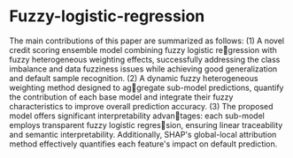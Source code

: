 # Fuzzy-logistic-regression

The main contributions of this paper are summarized as follows:
(1) A novel credit scoring ensemble model combining fuzzy logistic regression with fuzzy heterogeneous weighting effects, successfully addressing the class imbalance and data fuzziness issues while achieving good generalization and default sample recognition.
(2) A dynamic fuzzy heterogeneous weighting method designed to aggregate sub-model predictions, quantify the contribution of each base model and integrate their fuzzy characteristics to improve overall prediction accuracy.
(3) The proposed model offers significant interpretability advantages: each sub-model employs transparent fuzzy logistic regression, ensuring linear traceability and semantic interpretability. Additionally, SHAP's global-local attribution method effectively quantifies each feature's impact on default prediction.
